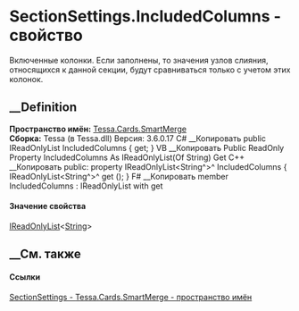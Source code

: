 # SectionSettings.IncludedColumns - свойство
Включенные колонки. Если заполнены, то значения узлов слияния, относящихся к
данной секции, будут сравниваться только с учетом этих колонок.
## __Definition
 **Пространство имён:** [Tessa.Cards.SmartMerge](N_Tessa_Cards_SmartMerge.htm)  
 **Сборка:** Tessa (в Tessa.dll) Версия: 3.6.0.17
C# __Копировать
     public IReadOnlyList<string> IncludedColumns { get; }
VB __Копировать
     Public ReadOnly Property IncludedColumns As IReadOnlyList(Of String)
    	Get
C++ __Копировать
     public:
    property IReadOnlyList<String^>^ IncludedColumns {
    	IReadOnlyList<String^>^ get ();
    }
F# __Копировать
     member IncludedColumns : IReadOnlyList<string> with get
#### Значение свойства
[IReadOnlyList](https://learn.microsoft.com/dotnet/api/system.collections.generic.ireadonlylist-1)<[String](https://learn.microsoft.com/dotnet/api/system.string)>
##  __См. также
#### Ссылки
[SectionSettings - ](T_Tessa_Cards_SmartMerge_SectionSettings.htm)
[Tessa.Cards.SmartMerge - пространство имён](N_Tessa_Cards_SmartMerge.htm)
